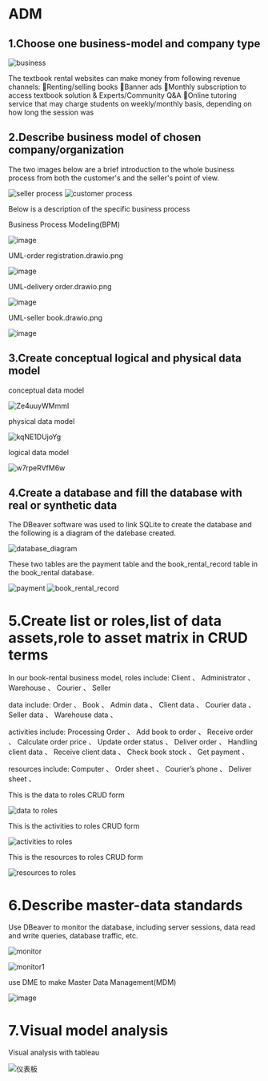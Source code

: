 
#  ADM

## 1.Choose one business-model and company type

![business](https://github.com/YuYuanyuan0817/ADM/assets/118308478/3860a4e6-f1b6-44eb-8705-8b9fc3180dfa)

The textbook rental websites can make money from following revenue channels:
Renting/selling books
Banner ads
Monthly subscription to access textbook solution & Experts/Community Q&A
Online tutoring service that may charge students on weekly/monthly basis, depending on how long the session was

## 2.Describe business model of chosen company/organization


The two images below are a brief introduction to the whole business process from both the customer's and the seller's point of view.


![seller process](https://github.com/YuYuanyuan0817/ADM/assets/118308478/741559a4-6c1d-4455-adac-a6b4bf7b8e37) ![customer process](https://github.com/YuYuanyuan0817/ADM/assets/118308478/5de5df8b-2643-4dfa-9bc2-9db81a6873d2)

Below is a description of the specific business process

Business Process Modeling(BPM)


![image](https://github.com/YuYuanyuan0817/ADM/assets/118308478/c8ddb3f2-44e3-4b73-a7fb-014c7ee191b6)

 UML-order registration.drawio.png


![image](https://github.com/YuYuanyuan0817/ADM/assets/118308478/8cd04b96-f4c4-48f6-baf0-4948446366a6)


UML-delivery order.drawio.png


![image](https://github.com/YuYuanyuan0817/ADM/assets/118308478/588fe075-83cf-436e-81ba-cc8156bbb016)


UML-seller book.drawio.png


![image](https://github.com/YuYuanyuan0817/ADM/assets/118308478/a15adeb2-3f7f-4a2f-bc85-547d68a64330)



## 3.Create conceptual logical and physical data model

conceptual data model

![Ze4uuyWMmmI](https://github.com/YuYuanyuan0817/ADM/assets/118308478/83255278-fb73-4a91-85bf-e10cf7514dcb)

 physical data model

![kqNE1DUjoYg](https://github.com/YuYuanyuan0817/ADM/assets/118308478/e65a7fc6-163d-4a4f-882f-4a377e537629) 

logical  data model

![w7rpeRVfM6w](https://github.com/YuYuanyuan0817/ADM/assets/118308478/f020e8f4-b7d9-41e1-a617-24b6c343aab5)


## 4.Create a database and fill the database with real or synthetic data

The DBeaver software was used to link SQLite to create the database and the following is a diagram of the datebase created.

![database_diagram](https://github.com/YuYuanyuan0817/ADM/assets/118308478/c2256571-f699-48d8-aef5-3ade52ff57c7)

These two tables are the payment table and the book_rental_record table in the book_rental database.

![payment](https://github.com/YuYuanyuan0817/ADM/assets/118308478/26a72139-8a33-4c6f-a1d2-4d2f6a112bd8)
![book_rental_record](https://github.com/YuYuanyuan0817/ADM/assets/118308478/55b82c18-577b-408d-bda6-5f4b6bbfcbee)

# 5.Create list or roles,list of data assets,role to asset matrix in CRUD terms

In our book-rental business model, 
roles include:
Client	、
Administrator 、
Warehouse 、
Courier	 、 
Seller


data include:
Order  、
Book  、
Admin data  、
Client data  、
Courier data  、
Seller data  、
Warehouse data  、


activities include:
Processing Order  、
Add book to order  、
Receive order  、
Calculate order price  、
Update order status  、
Deliver order  、
Handling client data  、
Receive client data  、
Check book stock  、
Get payment  、


resources include:
Computer  、
Order sheet  、
Courier’s phone  、
Deliver sheet  、

This is the data to roles CRUD form


![data to roles](https://github.com/YuYuanyuan0817/ADM/assets/118308478/c87ff1d0-bbd1-44a8-b1fc-761d5885cae9)


This is the activities to roles CRUD form


![activities to roles](https://github.com/YuYuanyuan0817/ADM/assets/118308478/7179664b-4176-4457-9ba5-4ebe9886865f)


This is the resources to roles CRUD form


![resources to roles](https://github.com/YuYuanyuan0817/ADM/assets/118308478/685ecfea-adf4-49cc-a78d-05c71e315636)


# 6.Describe master-data standards


Use DBeaver to monitor the database, including server sessions, data read and write queries, database traffic, etc.


![monitor](https://github.com/YuYuanyuan0817/ADM/assets/118308478/0564f47e-eb7d-4c49-a6c2-5722837718a6)

![monitor1](https://github.com/YuYuanyuan0817/ADM/assets/118308478/a2eb3145-36de-492e-83c4-5fe5b335bc4a)


use DME to make Master Data Management(MDM)

![image](https://github.com/YuYuanyuan0817/ADM/assets/118308478/bfb88639-76b9-42f5-9325-6344803a4df3)


# 7.Visual model analysis

Visual analysis with tableau


![仪表板](https://github.com/YuYuanyuan0817/ADM/assets/118308478/632330c1-eb8d-4e33-a696-74acb4a77392)


